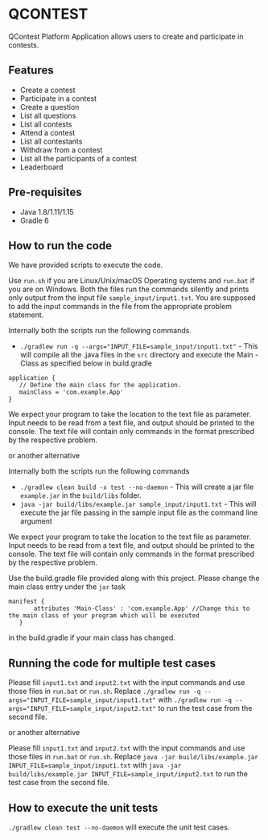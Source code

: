# QCONTEST

QContest Platform Application allows users to create and participate in contests.

## Features

- Create a contest
- Participate in a contest
- Create a question
- List all questions
- List all contests
- Attend a contest
- List all contestants
- Withdraw from a contest
- List all the participants of a contest
- Leaderboard

## Pre-requisites

- Java 1.8/1.11/1.15
- Gradle 6

## How to run the code

We have provided scripts to execute the code.

Use `run.sh` if you are Linux/Unix/macOS Operating systems and `run.bat` if you are on Windows. Both the files run the commands silently and prints only output from the input file `sample_input/input1.txt`. You are supposed to add the input commands in the file from the appropriate problem statement.

Internally both the scripts run the following commands.

- `./gradlew run -q --args="INPUT_FILE=sample_input/input1.txt"` - This will compile all the .java files in the `src` directory and execute the Main - Class as specified below in build.gradle

```
application {
   // Define the main class for the application.
   mainClass = 'com.example.App'
}
```

We expect your program to take the location to the text file as parameter. Input needs to be read from a text file, and output should be printed to the console. The text file will contain only commands in the format prescribed by the respective problem.

or another alternative

Internally both the scripts run the following commands

- `./gradlew clean build -x test --no-daemon` - This will create a jar file `example.jar` in the `build/libs` folder.
- `java -jar build/libs/example.jar sample_input/input1.txt` - This will execute the jar file passing in the sample input file as the command line argument

We expect your program to take the location to the text file as parameter. Input needs to be read from a text file, and output should be printed to the console. The text file will contain only commands in the format prescribed by the respective problem.

Use the build.gradle file provided along with this project. Please change the main class entry under the `jar` task

```
manifest {
       attributes 'Main-Class' : 'com.example.App' //Change this to the main class of your program which will be executed
   }
```

in the build.gradle if your main class has changed.

## Running the code for multiple test cases

Please fill `input1.txt` and `input2.txt` with the input commands and use those files in `run.bat` or `run.sh`. Replace `./gradlew run -q --args="INPUT_FILE=sample_input/input1.txt"` with `./gradlew run -q --args="INPUT_FILE=sample_input/input2.txt"` to run the test case from the second file.

or another alternative

Please fill `input1.txt` and `input2.txt` with the input commands and use those files in `run.bat` or `run.sh`. Replace `java -jar build/libs/example.jar INPUT_FILE=sample_input/input1.txt` with `java -jar build/libs/example.jar INPUT_FILE=sample_input/input2.txt` to run the test case from the second file.

## How to execute the unit tests

`./gradlew clean test --no-daemon` will execute the unit test cases.
